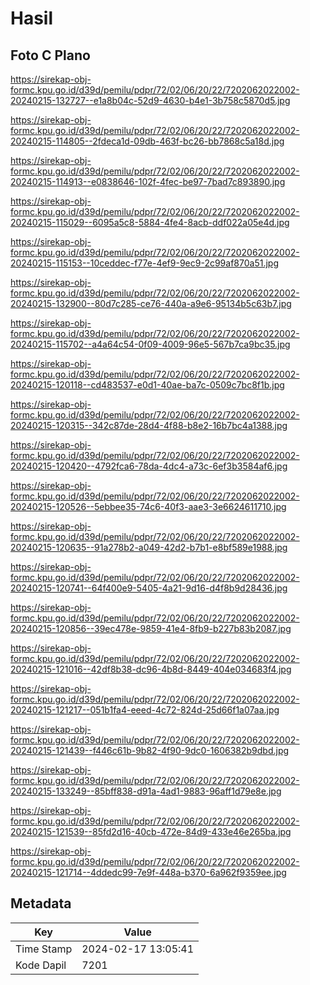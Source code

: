 # Hasil

## Foto C Plano

https://sirekap-obj-formc.kpu.go.id/d39d/pemilu/pdpr/72/02/06/20/22/7202062022002-20240215-132727--e1a8b04c-52d9-4630-b4e1-3b758c5870d5.jpg

https://sirekap-obj-formc.kpu.go.id/d39d/pemilu/pdpr/72/02/06/20/22/7202062022002-20240215-114805--2fdeca1d-09db-463f-bc26-bb7868c5a18d.jpg

https://sirekap-obj-formc.kpu.go.id/d39d/pemilu/pdpr/72/02/06/20/22/7202062022002-20240215-114913--e0838646-102f-4fec-be97-7bad7c893890.jpg

https://sirekap-obj-formc.kpu.go.id/d39d/pemilu/pdpr/72/02/06/20/22/7202062022002-20240215-115029--6095a5c8-5884-4fe4-8acb-ddf022a05e4d.jpg

https://sirekap-obj-formc.kpu.go.id/d39d/pemilu/pdpr/72/02/06/20/22/7202062022002-20240215-115153--10ceddec-f77e-4ef9-9ec9-2c99af870a51.jpg

https://sirekap-obj-formc.kpu.go.id/d39d/pemilu/pdpr/72/02/06/20/22/7202062022002-20240215-132900--80d7c285-ce76-440a-a9e6-95134b5c63b7.jpg

https://sirekap-obj-formc.kpu.go.id/d39d/pemilu/pdpr/72/02/06/20/22/7202062022002-20240215-115702--a4a64c54-0f09-4009-96e5-567b7ca9bc35.jpg

https://sirekap-obj-formc.kpu.go.id/d39d/pemilu/pdpr/72/02/06/20/22/7202062022002-20240215-120118--cd483537-e0d1-40ae-ba7c-0509c7bc8f1b.jpg

https://sirekap-obj-formc.kpu.go.id/d39d/pemilu/pdpr/72/02/06/20/22/7202062022002-20240215-120315--342c87de-28d4-4f88-b8e2-16b7bc4a1388.jpg

https://sirekap-obj-formc.kpu.go.id/d39d/pemilu/pdpr/72/02/06/20/22/7202062022002-20240215-120420--4792fca6-78da-4dc4-a73c-6ef3b3584af6.jpg

https://sirekap-obj-formc.kpu.go.id/d39d/pemilu/pdpr/72/02/06/20/22/7202062022002-20240215-120526--5ebbee35-74c6-40f3-aae3-3e6624611710.jpg

https://sirekap-obj-formc.kpu.go.id/d39d/pemilu/pdpr/72/02/06/20/22/7202062022002-20240215-120635--91a278b2-a049-42d2-b7b1-e8bf589e1988.jpg

https://sirekap-obj-formc.kpu.go.id/d39d/pemilu/pdpr/72/02/06/20/22/7202062022002-20240215-120741--64f400e9-5405-4a21-9d16-d4f8b9d28436.jpg

https://sirekap-obj-formc.kpu.go.id/d39d/pemilu/pdpr/72/02/06/20/22/7202062022002-20240215-120856--39ec478e-9859-41e4-8fb9-b227b83b2087.jpg

https://sirekap-obj-formc.kpu.go.id/d39d/pemilu/pdpr/72/02/06/20/22/7202062022002-20240215-121016--42df8b38-dc96-4b8d-8449-404e034683f4.jpg

https://sirekap-obj-formc.kpu.go.id/d39d/pemilu/pdpr/72/02/06/20/22/7202062022002-20240215-121217--051b1fa4-eeed-4c72-824d-25d66f1a07aa.jpg

https://sirekap-obj-formc.kpu.go.id/d39d/pemilu/pdpr/72/02/06/20/22/7202062022002-20240215-121439--f446c61b-9b82-4f90-9dc0-1606382b9dbd.jpg

https://sirekap-obj-formc.kpu.go.id/d39d/pemilu/pdpr/72/02/06/20/22/7202062022002-20240215-133249--85bff838-d91a-4ad1-9883-96aff1d79e8e.jpg

https://sirekap-obj-formc.kpu.go.id/d39d/pemilu/pdpr/72/02/06/20/22/7202062022002-20240215-121539--85fd2d16-40cb-472e-84d9-433e46e265ba.jpg

https://sirekap-obj-formc.kpu.go.id/d39d/pemilu/pdpr/72/02/06/20/22/7202062022002-20240215-121714--4ddedc99-7e9f-448a-b370-6a962f9359ee.jpg


## Metadata

| Key        | Value               |
| ---------- | ------------------- |
| Time Stamp | 2024-02-17 13:05:41 |
| Kode Dapil | 7201                |



